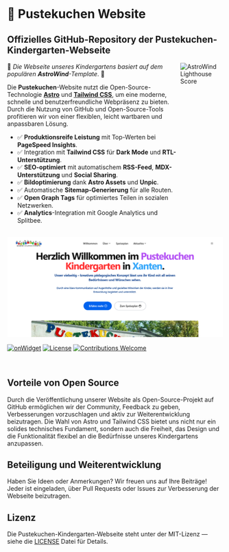 # 🚀 Pustekuchen Website

## Offizielles GitHub-Repository der Pustekuchen-Kindergarten-Webseite

<img src="https://raw.githubusercontent.com/onwidget/.github/main/resources/astrowind/lighthouse-score.png" align="right" alt="AstroWind Lighthouse Score" width="100" height="358">

🌟 _Die Webseite unseres Kindergartens basiert auf dem populären **AstroWind**-Template_. 🌟

Die **Pustekuchen**-Website nutzt die Open-Source-Technologie **[Astro](https://astro.build/)** und **[Tailwind CSS](https://tailwindcss.com/)**, um eine moderne, schnelle und benutzerfreundliche Webpräsenz zu bieten. Durch die Nutzung von GitHub und Open-Source-Tools profitieren wir von einer flexiblen, leicht wartbaren und anpassbaren Lösung.

- ✅ **Produktionsreife Leistung** mit Top-Werten bei **PageSpeed Insights**.
- ✅ Integration mit **Tailwind CSS** für **Dark Mode** und **RTL-Unterstützung**.
- ✅ **SEO-optimiert** mit automatischem **RSS-Feed**, **MDX-Unterstützung** und **Social Sharing**.
- ✅ **Bildoptimierung** dank **Astro Assets** und **Unpic**.
- ✅ Automatische **Sitemap-Generierung** für alle Routen.
- ✅ **Open Graph Tags** für optimiertes Teilen in sozialen Netzwerken.
- ✅ **Analytics**-Integration mit Google Analytics und Splitbee.

<br>

<img src="https://raw.githubusercontent.com/Pustekuchen-Xanten/astro-website/main/hp.png" alt="AstroWind Theme Screenshot">

[![onWidget](https://custom-icon-badges.demolab.com/badge/made%20by%20-onWidget-556bf2?style=flat-square&logo=onwidget&logoColor=white&labelColor=101827)](https://onwidget.com)
[![License](https://img.shields.io/github/license/onwidget/astrowind?style=flat-square&color=dddddd&labelColor=000000)](https://github.com/onwidget/astrowind/blob/main/LICENSE.md)
[![Contributions Welcome](https://img.shields.io/badge/contributions-welcome-brightgreen.svg?style=flat-square)](https://github.com/onwidget/astrowind#contributing)

<br>

## Vorteile von Open Source

Durch die Veröffentlichung unserer Website als Open-Source-Projekt auf GitHub ermöglichen wir der Community, Feedback zu geben, Verbesserungen vorzuschlagen und aktiv zur Weiterentwicklung beizutragen. Die Wahl von Astro und Tailwind CSS bietet uns nicht nur ein solides technisches Fundament, sondern auch die Freiheit, das Design und die Funktionalität flexibel an die Bedürfnisse unseres Kindergartens anzupassen.

## Beteiligung und Weiterentwicklung

Haben Sie Ideen oder Anmerkungen? Wir freuen uns auf Ihre Beiträge! Jeder ist eingeladen, über Pull Requests oder Issues zur Verbesserung der Webseite beizutragen.

## Lizenz

Die Pustekuchen-Kindergarten-Webseite steht unter der MIT-Lizenz — siehe die [LICENSE](./LICENSE.md) Datei für Details.
